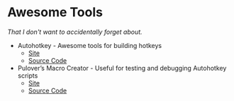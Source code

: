 # Awesome Tools
*That I don't want to accidentally forget about.*

- Autohotkey - Awesome tools for building hotkeys
  - [Site](https://autohotkey.com/)
  - [Source Code ](https://github.com/Lexikos/AutoHotkey_L)
- Pulover’s Macro Creator - Useful for testing and debugging Autohotkey scripts
  - [Site](http://www.macrocreator.com/)
  - [Source Code ](https://github.com/Pulover/PuloversMacroCreator)